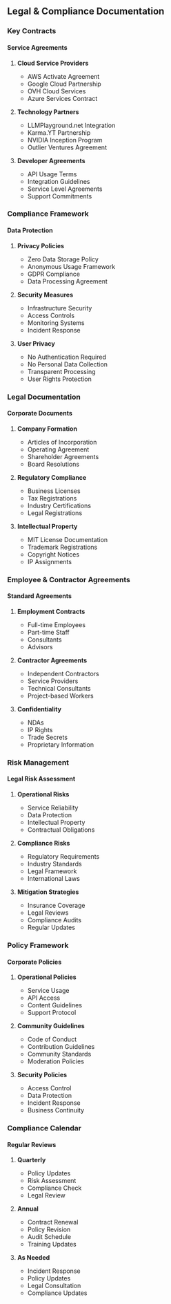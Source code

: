 ## Legal & Compliance Documentation

### Key Contracts

#### Service Agreements
1. **Cloud Service Providers**
   - AWS Activate Agreement
   - Google Cloud Partnership
   - OVH Cloud Services
   - Azure Services Contract

2. **Technology Partners**
   - LLMPlayground.net Integration
   - Karma.YT Partnership
   - NVIDIA Inception Program
   - Outlier Ventures Agreement

3. **Developer Agreements**
   - API Usage Terms
   - Integration Guidelines
   - Service Level Agreements
   - Support Commitments

### Compliance Framework

#### Data Protection
1. **Privacy Policies**
   - Zero Data Storage Policy
   - Anonymous Usage Framework
   - GDPR Compliance
   - Data Processing Agreement

2. **Security Measures**
   - Infrastructure Security
   - Access Controls
   - Monitoring Systems
   - Incident Response

3. **User Privacy**
   - No Authentication Required
   - No Personal Data Collection
   - Transparent Processing
   - User Rights Protection

### Legal Documentation

#### Corporate Documents
1. **Company Formation**
   - Articles of Incorporation
   - Operating Agreement
   - Shareholder Agreements
   - Board Resolutions

2. **Regulatory Compliance**
   - Business Licenses
   - Tax Registrations
   - Industry Certifications
   - Legal Registrations

3. **Intellectual Property**
   - MIT License Documentation
   - Trademark Registrations
   - Copyright Notices
   - IP Assignments

### Employee & Contractor Agreements

#### Standard Agreements
1. **Employment Contracts**
   - Full-time Employees
   - Part-time Staff
   - Consultants
   - Advisors

2. **Contractor Agreements**
   - Independent Contractors
   - Service Providers
   - Technical Consultants
   - Project-based Workers

3. **Confidentiality**
   - NDAs
   - IP Rights
   - Trade Secrets
   - Proprietary Information

### Risk Management

#### Legal Risk Assessment
1. **Operational Risks**
   - Service Reliability
   - Data Protection
   - Intellectual Property
   - Contractual Obligations

2. **Compliance Risks**
   - Regulatory Requirements
   - Industry Standards
   - Legal Framework
   - International Laws

3. **Mitigation Strategies**
   - Insurance Coverage
   - Legal Reviews
   - Compliance Audits
   - Regular Updates

### Policy Framework

#### Corporate Policies
1. **Operational Policies**
   - Service Usage
   - API Access
   - Content Guidelines
   - Support Protocol

2. **Community Guidelines**
   - Code of Conduct
   - Contribution Guidelines
   - Community Standards
   - Moderation Policies

3. **Security Policies**
   - Access Control
   - Data Protection
   - Incident Response
   - Business Continuity

### Compliance Calendar

#### Regular Reviews
1. **Quarterly**
   - Policy Updates
   - Risk Assessment
   - Compliance Check
   - Legal Review

2. **Annual**
   - Contract Renewal
   - Policy Revision
   - Audit Schedule
   - Training Updates

3. **As Needed**
   - Incident Response
   - Policy Updates
   - Legal Consultation
   - Compliance Updates 